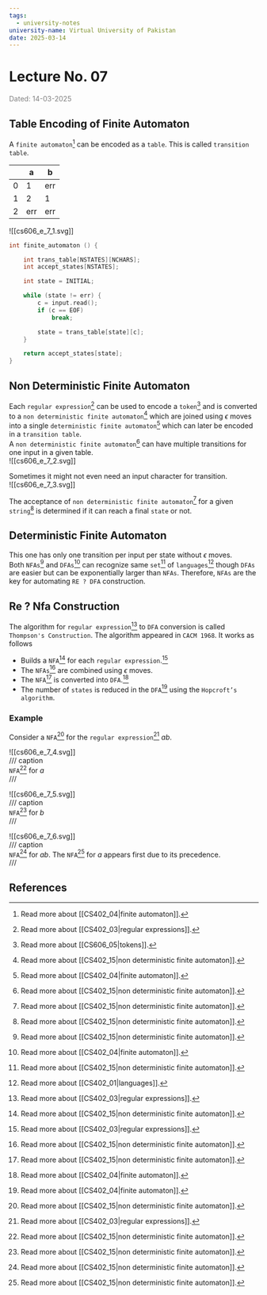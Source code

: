```yaml
---
tags:
  - university-notes
university-name: Virtual University of Pakistan
date: 2025-03-14
---
```


# Lecture No. 07

<span style="color: gray;">Dated: 14-03-2025</span>

## Table Encoding of Finite Automaton

A `finite automaton`[^1] can be encoded as a `table`. This is called `transition table`.

|     | a   | b   |
| --- | --- | --- |
| 0   | 1   | err |
| 1   | 2   | 1   |
| 2   | err | err |

![[cs606_e_7_1.svg]]

```cpp
int finite_automaton () {

    int trans_table[NSTATES][NCHARS];
    int accept_states[NSTATES];

    int state = INITIAL;

    while (state != err) {
        c = input.read();
        if (c == EOF)
            break;

        state = trans_table[state][c];
    }

    return accept_states[state];
}
```

## Non Deterministic Finite Automaton

Each `regular expression`[^2] can be used to encode a `token`[^3] and is converted to a `non deterministic finite automaton`[^4] which are joined using $\epsilon$ moves into a single `deterministic finite automaton`[^1] which can later be encoded in a `transition table`.  
A `non deterministic finite automaton`[^4] can have multiple transitions for one input in a given table.  
![[cs606_e_7_2.svg]]  

Sometimes it might not even need an input character for transition.  
![[cs606_e_7_3.svg]]

The acceptance of `non deterministic finite automaton`[^4] for a given `string`[^4] is determined if it can reach a final `state` or not.

## Deterministic Finite Automaton

This one has only one transition per input per state without $\epsilon$ moves.  
Both `NFAs`[^4] and `DFAs`[^1] can recognize same `set`[^4] of `languages`[^5] though `DFAs` are easier but can be exponentially larger than `NFAs`. Therefore, `NFAs` are the key for automating `RE ? DFA` construction.

## Re ? Nfa Construction

The algorithm for `regular expression`[^2] to `DFA` conversion is called `Thompson's Construction`. The algorithm appeared in `CACM 1968`. It works as follows

- Builds a `NFA`[^4] for each `regular expression`.[^2]
- The `NFAs`[^4] are combined using $\epsilon$ moves.
- The `NFA`[^4] is converted into `DFA`.[^1]
- The number of `states` is reduced in the `DFA`[^1] using the `Hopcroft’s algorithm`.

### Example

Consider a `NFA`[^4] for the `regular expression`[^2] $ab$.

![[cs606_e_7_4.svg]]  
/// caption  
`NFA`[^4] for $a$  
///

![[cs606_e_7_5.svg]]  
/// caption  
`NFA`[^4] for $b$  
///

![[cs606_e_7_6.svg]]  
/// caption  
`NFA`[^4] for $ab$. The `NFA`[^4] for $a$ appears first due to its precedence.  
///

## References

[^1]: Read more about [[CS402_04|finite automaton]].
[^2]: Read more about [[CS402_03|regular expressions]].
[^3]: Read more about [[CS606_05|tokens]].
[^4]: Read more about [[CS402_15|non deterministic finite automaton]].
[^5]: Read more about [[CS402_01|languages]].